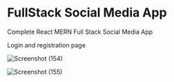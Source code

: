 # FullStack Social Media App
Complete React MERN Full Stack Social Media App

Login and registration page

![Screenshot (154)](https://user-images.githubusercontent.com/125728821/219851992-4cb24860-8d66-44ef-a9ef-1e262bee08aa.png)

![Screenshot (155)](https://user-images.githubusercontent.com/125728821/219852001-97e3094e-529e-4720-975f-77c1e5f0c671.png)



